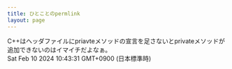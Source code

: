 ```yaml
---
title: ひとことのpermlink
layout: page
---
```

<div class="box" dt="1707529411391">
  C++はヘッダファイルにpriavteメソッドの宣言を足さないとprivateメソッドが追加できないのはイマイチだよなぁ。
  <div class="content is-small">Sat Feb 10 2024 10:43:31 GMT+0900 (日本標準時)</div>
</div>